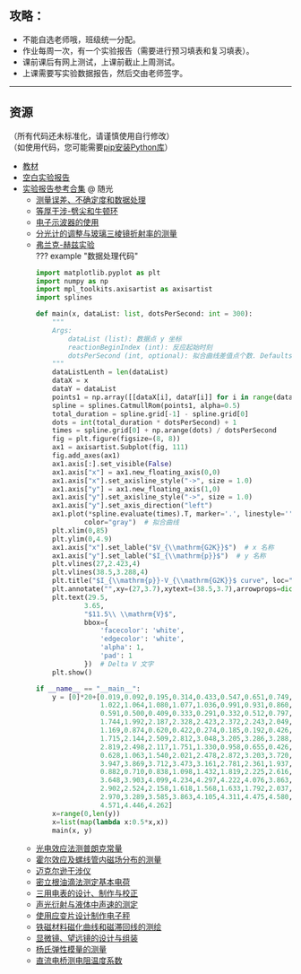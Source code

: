 ## 攻略：
- 不能自选老师哦，班级统一分配。  
- 作业每周一次，有一个实验报告（需要进行预习填表和复习填表）。  
- 课前课后有网上测试，上课前截止上周测试。  
- 上课需要写实验数据报告，然后交由老师签字。  

---

## 资源  
（所有代码还未标准化，请谨慎使用自行修改）  
（如使用代码，您可能需要[pip安装Python库](../skill/软件的下载安装、使用教程/pip安装Python库.md)）  

- [教材](https://api.hanximeng.com/lanzou/?url=https://cqu-openlib.lanzout.com/iRffl1wkojsf&type=down)  
- [空白实验报告](https://api.hanximeng.com/lanzou/?url=https://cqu-openlib.lanzout.com/igRCk1wkojwj&type=down)  
- [实验报告参考合集](https://api.hanximeng.com/lanzou/?url=https://cqu-openlib.lanzout.com/iRloP1wko80b&type=down) @ 随光  
    - [测量误差、不确定度和数据处理](https://api.hanximeng.com/lanzou/?url=https://cqu-openlib.lanzout.com/iRPVK1wkotkh&type=down)  
    - [等厚干涉-劈尖和牛顿环](https://api.hanximeng.com/lanzou/?url=https://cqu-openlib.lanzout.com/iCpPG1wkou2f&type=down)  
    - [电子示波器的使用](https://api.hanximeng.com/lanzou/?url=https://cqu-openlib.lanzout.com/ix0EG1wkotna&type=down)  
    - [分光计的调整与玻璃三棱镜折射率的测量](https://api.hanximeng.com/lanzou/?url=https://cqu-openlib.lanzout.com/irqjf1wkosri&type=down)  
    - [弗兰克-赫兹实验](https://api.hanximeng.com/lanzou/?url=https://cqu-openlib.lanzout.com/ibbeS1wkot7e&type=down)  
    ??? example "数据处理代码"
        ```python
        import matplotlib.pyplot as plt
        import numpy as np
        import mpl_toolkits.axisartist as axisartist
        import splines

        def main(x, dataList: list, dotsPerSecond: int = 300):
            """
            Args:
                dataList (list): 数据点 y 坐标
                reactionBeginIndex (int): 反应起始时刻
                dotsPerSecond (int, optional): 拟合曲线差值点个数. Defaults to 300.
            """
            dataListLenth = len(dataList)
            dataX = x
            dataY = dataList
            points1 = np.array([[dataX[i], dataY[i]] for i in range(dataListLenth)])
            spline = splines.CatmullRom(points1, alpha=0.5)
            total_duration = spline.grid[-1] - spline.grid[0]
            dots = int(total_duration * dotsPerSecond) + 1
            times = spline.grid[0] + np.arange(dots) / dotsPerSecond
            fig = plt.figure(figsize=(8, 8))
            ax1 = axisartist.Subplot(fig, 111)
            fig.add_axes(ax1)
            ax1.axis[:].set_visible(False)
            ax1.axis["x"] = ax1.new_floating_axis(0,0)
            ax1.axis["x"].set_axisline_style("->", size = 1.0)
            ax1.axis["y"] = ax1.new_floating_axis(1,0)
            ax1.axis["y"].set_axisline_style("->", size = 1.0)
            ax1.axis["y"].set_axis_direction("left")
            ax1.plot(*spline.evaluate(times).T, marker='.', linestyle='',
                    color="gray")  # 拟合曲线
            plt.xlim(0,85)
            plt.ylim(0,4.9)
            ax1.axis["x"].set_lable("$V_{\\mathrm{G2K}}$")  # x 名称
            ax1.axis["y"].set_lable("$I_{\\mathrm{p}}$")  # y 名称
            plt.vlines(27,2.423,4)
            plt.vlines(38.5,3.288,4)
            plt.title("$I_{\\mathrm{p}}-V_{\\mathrm{G2K}}$ curve", loc="center", y=-0.13)
            plt.annotate("",xy=(27,3.7),xytext=(38.5,3.7),arrowprops=dict(arrowstyle="<->", ))  # Delta V 箭头
            plt.text(29.5,
                    3.65,
                    "$11.5\\ \\mathrm{V}$",
                    bbox={
                        'facecolor': 'white',
                        'edgecolor': 'white',
                        'alpha': 1,
                        'pad': 1
                    })  # Delta V 文字
            plt.show()

        if __name__ == "__main__":
            y = [0]*20+[0.019,0.092,0.195,0.314,0.433,0.547,0.651,0.749,0.905,0.973,
                        1.022,1.064,1.080,1.077,1.036,0.991,0.931,0.860,0.777,0.686,
                        0.591,0.500,0.409,0.333,0.291,0.332,0.512,0.797,1.127,1.451,
                        1.744,1.992,2.187,2.328,2.423,2.372,2.243,2.049,1.787,1.484,
                        1.169,0.874,0.620,0.422,0.274,0.185,0.192,0.426,0.816,1.271,
                        1.715,2.144,2.509,2.812,3.048,3.205,3.286,3.288,3.216,3.058,
                        2.819,2.498,2.117,1.751,1.330,0.958,0.655,0.426,0.290,0.334,
                        0.628,1.063,1.540,2.021,2.478,2.872,3.203,3.720,3.871,3.943,
                        3.947,3.869,3.712,3.473,3.161,2.781,2.361,1.937,1.535,1.177,
                        0.882,0.710,0.838,1.098,1.432,1.819,2.225,2.616,2.980,3.343,
                        3.648,3.903,4.099,4.234,4.297,4.222,4.076,3.863,3.584,3.259,
                        2.902,2.524,2.158,1.618,1.568,1.633,1.792,2.037,2.330,2.647,
                        2.970,3.289,3.585,3.863,4.105,4.311,4.475,4.580,4.627,4.613,
                        4.571,4.446,4.262]
            x=range(0,len(y))
            x=list(map(lambda x:0.5*x,x))
            main(x, y)
        ```
    - [光电效应法测普朗克常量](https://api.hanximeng.com/lanzou/?url=https://cqu-openlib.lanzout.com/iRn4J1wkosmd&type=down)  
    - [霍尔效应及螺线管内磁场分布的测量](https://api.hanximeng.com/lanzou/?url=https://cqu-openlib.lanzout.com/iNFlS1wkoung&type=down)  
    - [迈克尔逊干涉仪](https://api.hanximeng.com/lanzou/?url=https://cqu-openlib.lanzout.com/idj5h1wkou9c&type=down)  
    - [密立根油滴法测定基本电荷](https://api.hanximeng.com/lanzou/?url=https://cqu-openlib.lanzout.com/iuhPZ1wkot1i&type=down)  
    - [三用电表的设计、制作与校正](https://api.hanximeng.com/lanzou/?url=https://cqu-openlib.lanzout.com/iYxlz1wkos8j&type=down)  
    - [声光衍射与液体中声速的测定](https://api.hanximeng.com/lanzou/?url=https://cqu-openlib.lanzout.com/iA0OX1wkoswd&type=down)  
    - [使用应变片设计制作电子秤](https://api.hanximeng.com/lanzou/?url=https://cqu-openlib.lanzout.com/iWV101wkosef&type=down)  
    - [铁磁材料磁化曲线和磁滞回线的测绘](https://api.hanximeng.com/lanzou/?url=https://cqu-openlib.lanzout.com/iNGbV1wkoujc&type=down)  
    - [显微镜、望远镜的设计与组装](https://api.hanximeng.com/lanzou/?url=https://cqu-openlib.lanzout.com/iFkK31wkotda&type=down)  
    - [杨氏弹性模量的测量](https://api.hanximeng.com/lanzou/?url=https://cqu-openlib.lanzout.com/iNuCU1wkothe&type=down)  
    - [直流电桥测电阻温度系数](https://api.hanximeng.com/lanzou/?url=https://cqu-openlib.lanzout.com/iwiyd1wkotvi&type=down)  
